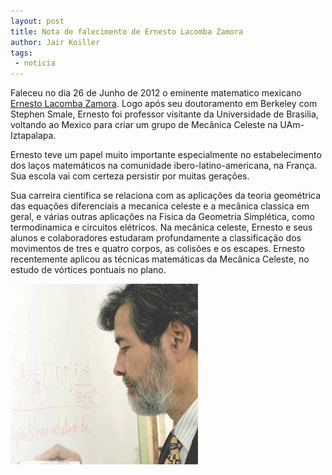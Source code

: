 ```yaml
---
layout: post
title: Nota de falecimento de Ernesto Lacomba Zamora
author: Jair Koiller
tags:
 - noticia
---
```


Faleceu no dia 26 de Junho de 2012 o eminente matematico mexicano
[Ernesto Lacomba Zamora](http://www.genealogy.math.ndsu.nodak.edu/id.php?id=32582).
Logo após seu doutoramento em Berkeley com Stephen Smale, Ernesto foi
professor visitante da Universidade de Brasilia, voltando ao Mexico
para criar um grupo de Mecânica Celeste na UAm-Iztapalapa.

Ernesto teve um papel muito importante especialmente no
estabelecimento dos laços matemáticos na comunidade
ibero-latino-americana, na França. Sua escola vai com certeza
persistir por muitas gerações.

Sua carreira cientifica se relaciona com as aplicações da teoria
geométrica das equações diferenciais a mecanica celeste e a mecânica
classica em geral, e várias outras aplicações na Fisica da Geometria
Simplética, como termodinamica e circuitos elétricos. Na mecânica
celeste, Ernesto e seus alunos e colaboradores estudaram profundamente
a classificação dos movimentos de tres e quatro corpos, as colisões e
os escapes.  Ernesto recentemente aplicou as técnicas matemáticas da
Mecânica Celeste, no estudo de vórtices pontuais no plano.

![Ernesto Lacomba Zamora](/images/20120626-ernesto.jpg)
